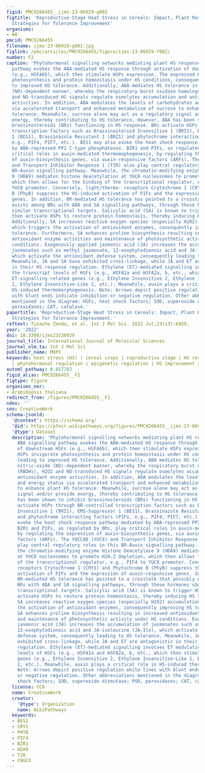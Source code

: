 ```yaml
---
figid: PMC9266455__ijms-23-06929-g002
figtitle: 'Reproductive-Stage Heat Stress in Cereals: Impact, Plant Responses and
  Strategies for Tolerance Improvement'
organisms:
- NA
pmcid: PMC9266455
filename: ijms-23-06929-g002.jpg
figlink: /pmc/articles/PMC9266455/figure/ijms-23-06929-f002/
number: F2
caption: 'Phytohormonal signalling networks mediating plant HS response. The ABA signalling
  pathway evokes the ABA-mediated HS response through activation of downstream HSFs
  (e.g., HSFA6b), which then stimulate HSPs expression. The expressed HSPs invigorate
  photosynthesis and protein homeostasis under HS conditions, consequently leading
  to improved HS tolerance. Additionally, ABA mediates HS tolerance in a nitric-oxide
  (NO)-dependent manner, whereby the respiratory burst oxidase homologs (RBOHs), H2O2
  and NO-transduced HS signals regulate osmolytes accumulation and antioxidant enzyme
  activities. In addition, ABA modulates the levels of carbohydrates and energy status
  via accelerated transport and enhanced metabolism of sucrose to enhance plant HS
  tolerance. Meanwhile, sucrose alone may act as a regulatory signal and/or provide
  energy, thereby contributing to HS tolerance. However, ABA has been shown to inhibit
  brassinosteroids (BRs) functioning in HS response. BRs activate HSPs through BR-controlled
  transcription factors such as Brassinosteroid Insensitive 1 (BRI1), EMS-Suppressor
  1 (BES1), Brassinazole Resistant 1 (BRZ1) and phytochrome interacting factors (PIFs,
  e.g., PIF4, PIF7, etc.). BES1 may also evoke the heat shock response pathway mediated
  by ABA-repressed PP2 C-type phosphatases. BZR1 and PIFs, as regulated by BRs, play
  critical roles in auxin-mediated thermomophogenesis, by regulating the expression
  of auxin-biosynthesis genes, via auxin-responsive factors (ARFs). The YUCCA8 (YUC8)
  and Transport Inhibitor Response 1 (TIR) also play central regulatory roles in this
  BR-Auxin signalling pathway. Meanwhile, the chromatin-modifying enzyme Histone Deacetylase
  9 (HDA9) mediates histone deacetylation at YUC8 nucleosomes to promote H2A.Z depletion,
  which then allows for the binding of the transcriptional regulator, e.g., PIF4 to
  YUC8 promoter. Conversely, light/thermo- receptors Crytochrome 1 (CRY1) and Phytochrome
  B (PhyB) suppress the HS-induced activation of PIFs and the expression of auxin-responsive
  genes. In addition, BR-mediated HS tolerance has pointed to a crosstalk that possibly
  exists among BRs with ABA and SA signalling pathways, through these hormones sharing
  similar transcriptional targets. Salicylic acid (SA) is known to trigger HSFs, which
  then activate HSPs to restore protein homeostasis, thereby inducing HS tolerance.
  Additionally, SA increases reactive oxygen species (especially H2O2) accumulation,
  which triggers the activation of antioxidant enzymes, consequently improving HS
  tolerance. Furthermore, SA enhances proline biosynthesis resulting in increased
  antioxidant enzyme activities and maintenance of photosynthetic activity under HS
  conditions. Exogenously applied jasmonic acid (JA) increases the accumulation of
  jasmonates such as methyl jasmonate, 12-oxophytodienoic acid and JA-isoleucine (JA-Ile),
  which activate the antioxidant defense system, consequently leading to HS tolerance.
  Meanwhile, JA and SA have exhibited cross-linkage, while JA and ET are antagonistic
  in their HS response regulation. Ethylene (ET)-mediated signalling involves ET modulating
  the transcript levels of HSFs (e.g., HSFA1a and HSFA2a, b, etc., which then stimulate
  ET-signalling-related genes (e.g., Ethylene Insensitive 2, Ethylene Insensitive-Like
  1, Ethylene Insensitive-Like 2, etc.). Meanwhile, auxin plays a critical role in
  HS-induced thermomorphogenesis. Note: Arrows depict positive regulation while lines
  with blunt ends indicate inhibition or negative regulation. Other abbreviations
  mentioned in the diagram: HSFs, heat shock factors; SOD, superoxide dismutase; POD,
  peroxidases; CAT, catalase.'
papertitle: 'Reproductive-Stage Heat Stress in Cereals: Impact, Plant Responses and
  Strategies for Tolerance Improvement.'
reftext: Tinashe Zenda, et al. Int J Mol Sci. 2022 Jul;23(13):6929.
year: '2022'
doi: 10.3390/ijms23136929
journal_title: International Journal of Molecular Sciences
journal_nlm_ta: Int J Mol Sci
publisher_name: MDPI
keywords: heat stress (HS) | cereal crops | reproductive stage | HS response mechanisms
  | phytohormonal regulation | epigenetic regulation | HS improvement strategies
automl_pathway: 0.817782
figid_alias: PMC9266455__F2
figtype: Figure
organisms_ner:
- Arabidopsis thaliana
redirect_from: /figures/PMC9266455__F2
ndex: ''
seo: CreativeWork
schema-jsonld:
  '@context': https://schema.org/
  '@id': https://pfocr.wikipathways.org/figures/PMC9266455__ijms-23-06929-g002.html
  '@type': Dataset
  description: 'Phytohormonal signalling networks mediating plant HS response. The
    ABA signalling pathway evokes the ABA-mediated HS response through activation
    of downstream HSFs (e.g., HSFA6b), which then stimulate HSPs expression. The expressed
    HSPs invigorate photosynthesis and protein homeostasis under HS conditions, consequently
    leading to improved HS tolerance. Additionally, ABA mediates HS tolerance in a
    nitric-oxide (NO)-dependent manner, whereby the respiratory burst oxidase homologs
    (RBOHs), H2O2 and NO-transduced HS signals regulate osmolytes accumulation and
    antioxidant enzyme activities. In addition, ABA modulates the levels of carbohydrates
    and energy status via accelerated transport and enhanced metabolism of sucrose
    to enhance plant HS tolerance. Meanwhile, sucrose alone may act as a regulatory
    signal and/or provide energy, thereby contributing to HS tolerance. However, ABA
    has been shown to inhibit brassinosteroids (BRs) functioning in HS response. BRs
    activate HSPs through BR-controlled transcription factors such as Brassinosteroid
    Insensitive 1 (BRI1), EMS-Suppressor 1 (BES1), Brassinazole Resistant 1 (BRZ1)
    and phytochrome interacting factors (PIFs, e.g., PIF4, PIF7, etc.). BES1 may also
    evoke the heat shock response pathway mediated by ABA-repressed PP2 C-type phosphatases.
    BZR1 and PIFs, as regulated by BRs, play critical roles in auxin-mediated thermomophogenesis,
    by regulating the expression of auxin-biosynthesis genes, via auxin-responsive
    factors (ARFs). The YUCCA8 (YUC8) and Transport Inhibitor Response 1 (TIR) also
    play central regulatory roles in this BR-Auxin signalling pathway. Meanwhile,
    the chromatin-modifying enzyme Histone Deacetylase 9 (HDA9) mediates histone deacetylation
    at YUC8 nucleosomes to promote H2A.Z depletion, which then allows for the binding
    of the transcriptional regulator, e.g., PIF4 to YUC8 promoter. Conversely, light/thermo-
    receptors Crytochrome 1 (CRY1) and Phytochrome B (PhyB) suppress the HS-induced
    activation of PIFs and the expression of auxin-responsive genes. In addition,
    BR-mediated HS tolerance has pointed to a crosstalk that possibly exists among
    BRs with ABA and SA signalling pathways, through these hormones sharing similar
    transcriptional targets. Salicylic acid (SA) is known to trigger HSFs, which then
    activate HSPs to restore protein homeostasis, thereby inducing HS tolerance. Additionally,
    SA increases reactive oxygen species (especially H2O2) accumulation, which triggers
    the activation of antioxidant enzymes, consequently improving HS tolerance. Furthermore,
    SA enhances proline biosynthesis resulting in increased antioxidant enzyme activities
    and maintenance of photosynthetic activity under HS conditions. Exogenously applied
    jasmonic acid (JA) increases the accumulation of jasmonates such as methyl jasmonate,
    12-oxophytodienoic acid and JA-isoleucine (JA-Ile), which activate the antioxidant
    defense system, consequently leading to HS tolerance. Meanwhile, JA and SA have
    exhibited cross-linkage, while JA and ET are antagonistic in their HS response
    regulation. Ethylene (ET)-mediated signalling involves ET modulating the transcript
    levels of HSFs (e.g., HSFA1a and HSFA2a, b, etc., which then stimulate ET-signalling-related
    genes (e.g., Ethylene Insensitive 2, Ethylene Insensitive-Like 1, Ethylene Insensitive-Like
    2, etc.). Meanwhile, auxin plays a critical role in HS-induced thermomorphogenesis.
    Note: Arrows depict positive regulation while lines with blunt ends indicate inhibition
    or negative regulation. Other abbreviations mentioned in the diagram: HSFs, heat
    shock factors; SOD, superoxide dismutase; POD, peroxidases; CAT, catalase.'
  license: CC0
  name: CreativeWork
  creator:
    '@type': Organization
    name: WikiPathways
  keywords:
  - BES1
  - CRY1
  - PHYB
  - PIF4
  - BZR1
  - HDA9
  - TIR
  - CNGC4
---
```

